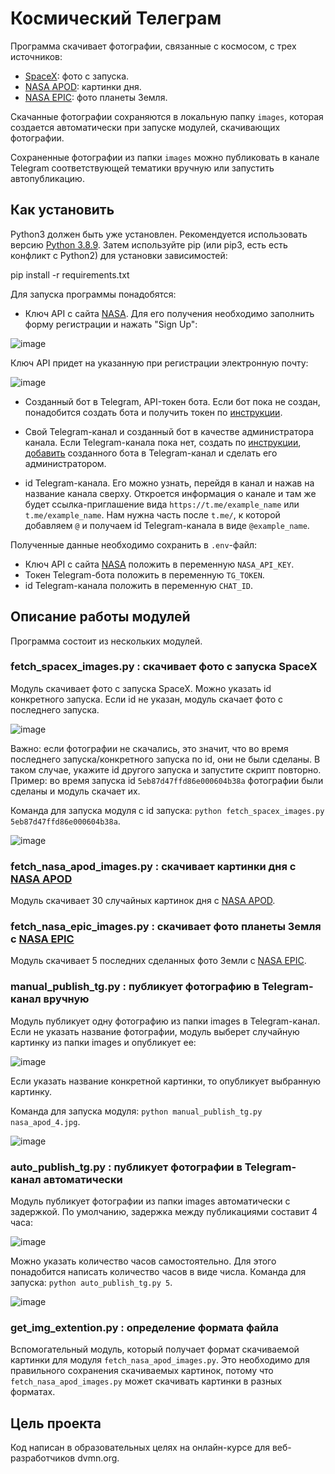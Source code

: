 # Космический Телеграм

Программа скачивает фотографии, связанные с космосом, с трех источников: 
- [SpaceX](https://github.com/r-spacex/SpaceX-API): фото с запуска.
- [NASA APOD](https://api.nasa.gov/#apod): картинки дня.
- [NASA EPIC](https://api.nasa.gov/#epic): фото планеты Земля.

Скачанные фотографии сохраняются в локальную папку ```images```, которая создается автоматически при запуске модулей, скачивающих фотографии. 

Сохраненные фотографии из папки ```images``` можно публиковать в канале Telegram соответствующей тематики вручную или запустить автопубликацию.

## Как установить

Python3 должен быть уже установлен. Рекомендуется использовать версию [Python 3.8.9](https://www.python.org/downloads/release/python-389/). Затем используйте pip (или pip3, есть есть конфликт с Python2) для установки зависимостей:

pip install -r requirements.txt

Для запуска программы понадобятся:
- Ключ API с сайта [NASA](https://api.nasa.gov/). Для его получения необходимо заполнить форму регистрации и нажать "Sign Up":

![image](https://github.com/user-attachments/assets/15e49c2b-da87-4291-ac24-1c5da0ff2231)

Ключ API придет на указанную при регистрации электронную почту:

![image](https://github.com/user-attachments/assets/03652398-fad4-4012-bb3a-228b81bb782f)

- Созданный бот в Telegram, API-токен бота.
Если бот пока не создан, понадобится создать бота и получить токен по [инструкции](https://way23.ru/%D1%80%D0%B5%D0%B3%D0%B8%D1%81%D1%82%D1%80%D0%B0%D1%86%D0%B8%D1%8F-%D0%B1%D0%BE%D1%82%D0%B0-%D0%B2-telegram.html).

- Свой Telegram-канал и созданный бот в качестве администратора канала.
Если Telegram-канала пока нет, создать по [инструкции](https://smmplanner.com/blog/otlozhennyj-posting-v-telegram/#01), [добавить](https://smmplanner.com/blog/otlozhennyj-posting-v-telegram/#03) созданного бота в Telegram-канал и сделать его администратором.

- id Telegram-канала.
Его можно узнать, перейдя в канал и нажав на название канала сверху. Откроется информация о канале и там же будет ссылка-приглашение вида ```https://t.me/example_name``` или ```t.me/example_name```. Нам нужна часть после ```t.me/```, к которой добавляем ```@``` и получаем id Telegram-канала в виде ```@example_name```.

Полученные данные необходимо сохранить в ```.env```-файл:
- Ключ API с сайта [NASA](https://api.nasa.gov/) положить в переменную ```NASA_API_KEY```.
- Токен Telegram-бота положить в переменную ```TG_TOKEN```.
- id Telegram-канала положить в переменную ```CHAT_ID```.

## Описание работы модулей

Программа состоит из нескольких модулей.

### fetch_spacex_images.py : скачивает фото с запуска SpaceX
Модуль скачивает фото с запуска SpaceX. Можно указать id конкретного запуска. Если id не указан, модуль скачает фото с последнего запуска.

![image](https://github.com/user-attachments/assets/b810753d-4d43-44e0-9c33-d17fafa13ea3)

Важно: если фотографии не скачались, это значит, что во время последнего запуска/конкретного запуска по id, они не были сделаны. В таком случае, укажите id другого запуска и запустите скрипт повторно. Пример: во время запуска id ```5eb87d47ffd86e000604b38a``` фотографии были сделаны и модуль скачает их.

Команда для запуска модуля с id запуска: ```python fetch_spacex_images.py 5eb87d47ffd86e000604b38a```.

![image](https://github.com/user-attachments/assets/35db7e56-3716-4951-9e39-b575c7f79c08)

### fetch_nasa_apod_images.py : скачивает картинки дня с [NASA APOD](https://api.nasa.gov/#apod)
Модуль скачивает 30 случайных картинок дня с [NASA APOD](https://api.nasa.gov/#apod).

### fetch_nasa_epic_images.py : скачивает фото планеты Земля с [NASA EPIC](https://api.nasa.gov/#epic)
Модуль скачивает 5 последних сделанных фото Земли с [NASA EPIC](https://api.nasa.gov/#epic).

### manual_publish_tg.py : публикует фотографию в Telegram-канал вручную
Модуль публикует одну фотографию из папки images в Telegram-канал. Если не указать название фотографии, модуль выберет случайную картинку из папки images и опубликует ее:

![image](https://github.com/user-attachments/assets/2adb3d66-9136-41ab-b2c9-4ec752278ea7)

Если указать название конкретной картинки, то опубликует выбранную картинку. 

Команда для запуска модуля: ```python manual_publish_tg.py nasa_apod_4.jpg```.

![image](https://github.com/user-attachments/assets/e042516d-c97a-41cd-a9d6-df820dd3e40b)

### auto_publish_tg.py : публикует фотографии в Telegram-канал автоматически
Модуль публикует фотографии из папки images автоматически с задержкой. По умолчанию, задержка между публикациями составит 4 часа:

![image](https://github.com/user-attachments/assets/a36dc470-5d06-499a-b0d7-d97b62151d9f)

Можно указать количество часов самостоятельно. Для этого понадобится написать количество часов в виде числа. Команда для запуска: ```python auto_publish_tg.py 5```.

![image](https://github.com/user-attachments/assets/86018891-54ba-4127-aee7-06d76dae2240)

### get_img_extention.py : определение формата файла
Вспомогательный модуль, который получает формат скачиваемой картинки для модуля ```fetch_nasa_apod_images.py```.
Это необходимо для правильного сохранения скачиваемых картинок, потому что ```fetch_nasa_apod_images.py``` может скачивать картинки в разных форматах.


## Цель проекта
Код написан в образовательных целях на онлайн-курсе для веб-разработчиков dvmn.org.
